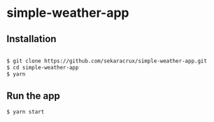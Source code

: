 # simple-weather-app

## Installation

```bash

$ git clone https://github.com/sekaracrux/simple-weather-app.git
$ cd simple-weather-app
$ yarn
```

## Run the app

```bash
$ yarn start
```